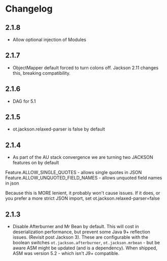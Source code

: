 Changelog
=========

2.1.8
-----
* Allow optional injection of Modules

2.1.7
-----
* ObjectMapper default forced to turn colons off. Jackson
2.11 changes this, breaking compatibility. 

2.1.6
-----
* DAG for 5.1

2.1.5
-----
* ot.jackson.relaxed-parser is false by default

2.1.4
-----
* As part of the AU stack convergence we are turning two JACKSON features on by default

Feature.ALLOW_SINGLE_QUOTES - allows single quotes in JSON
Feature.ALLOW_UNQUOTED_FIELD_NAMES - allows unquoted field names in json

Because this is MORE lenient, it probably won't cause issues. If it does, or you prefer a more strict JSON
import, set ot.jackson.relaxed-parser=false


2.1.3
-----

* Disable Afterburner and Mr Bean by default. This will cost in deserialization performance, but prevent some
Java 9+ reflection issues. (Revisit post Jackson 3). These are configurable with the boolean switches
`ot.jackson.afterburner`, `ot.jackson.mrbean` - but be aware ASM might be updated (and is a dependency). 
When shipped, ASM was version 5.2 - which isn't J9+ compatible.
